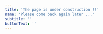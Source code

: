 ```yaml
---
title: 'The page is under construction !!'
name: 'Please come back again later ...'
subtitle: ''
buttonText: ''
---
```

